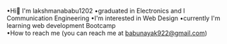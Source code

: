 •Hi👋 I'm lakshmanababu1202
•graduated in Electronics and l Communication Engineering 
•I'm interested in Web Design
•currently I'm learning web development Bootcamp   
•How to reach me (you can reach me at babunayak922@gmail.com)
